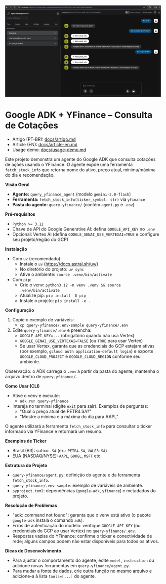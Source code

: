 ![Screenshot – Google ADK + YFinance](docs/images/google-adk.png)

# Google ADK + YFinance – Consulta de Cotações

- Artigo (PT-BR): [docs/artigo.md](docs/artigo.md)
- Article (EN): [docs/article-en.md](docs/article-en.md)
- Usage demo: [docs/usage-demo.md](docs/usage-demo.md)

Este projeto demonstra um agente do Google ADK que consulta cotações de ações usando o YFinance. O agente expõe uma ferramenta `fetch_stock_info` que retorna nome do ativo, preço atual, mínima/máxima do dia e recomendação.

**Visão Geral**
- **Agente:** `query_yfinance_agent` (modelo `gemini-2.0-flash`)
- **Ferramenta:** `fetch_stock_info(ticker_symbol: str)` via `yfinance`
- **Pasta do agente:** `query-yfinance/` (contém `agent.py` e `.env`)

**Pré‑requisitos**
- `Python >= 3.12`
- Chave de API do Google Generative AI: defina `GOOGLE_API_KEY` no `.env`
- Opcional: Vertex AI (defina `GOOGLE_GENAI_USE_VERTEXAI=TRUE` e configure seu projeto/região do GCP)

**Instalação**
- Com `uv` (recomendado):
  - Instale o `uv` (https://docs.astral.sh/uv/)
  - No diretório do projeto: `uv sync`
  - Ative o ambiente: `source .venv/bin/activate`
- Com `pip`:
  - Crie o venv: `python3.12 -m venv .venv && source .venv/bin/activate`
  - Atualize pip: `pip install -U pip`
  - Instale o projeto: `pip install -e .`

**Configuração**
1) Copie o exemplo de variáveis:
   - `cp query-yfinance/.env-sample query-yfinance/.env`
2) Edite `query-yfinance/.env` e preencha:
   - `GOOGLE_API_KEY=...` (obrigatório quando não usa Vertex)
   - `GOOGLE_GENAI_USE_VERTEXAI=FALSE` (ou `TRUE` para usar Vertex)
   - Se usar Vertex, garanta que as credenciais do GCP estejam ativas (por exemplo, `gcloud auth application-default login`) e exporte `GOOGLE_CLOUD_PROJECT` e `GOOGLE_CLOUD_REGION` conforme seu ambiente.

Observação: o ADK carrega o `.env` a partir da pasta do agente; mantenha o arquivo dentro de `query-yfinance/`.

**Como Usar (CLI)**
- Ative o venv e execute:
  - `adk run query-yfinance`
- Interaja no terminal (digite `exit` para sair). Exemplos de perguntas:
  - "Qual o preço atual de PETR4.SA?"
  - "Mostre a mínima e a máxima do dia para AAPL"

O agente utilizará a ferramenta `fetch_stock_info` para consultar o ticker informado via YFinance e retornará um resumo.

**Exemplos de Ticker**
- Brasil (B3): sufixo `.SA` (ex.: `PETR4.SA`, `VALE3.SA`)
- EUA (NASDAQ/NYSE): `AAPL`, `GOOGL`, `MSFT` etc.

**Estrutura do Projeto**
- `query-yfinance/agent.py`: definição do agente e da ferramenta `fetch_stock_info`.
- `query-yfinance/.env-sample`: exemplo de variáveis de ambiente.
- `pyproject.toml`: dependências (`google-adk`, `yfinance`) e metadados do projeto.

**Resolução de Problemas**
- "adk: command not found": garanta que o venv está ativo (o pacote `google-adk` instala o comando `adk`).
- Erros de autenticação do modelo: verifique `GOOGLE_API_KEY` (ou credenciais do GCP ao usar Vertex) no `query-yfinance/.env`.
- Respostas vazias do YFinance: confirme o ticker e conectividade de rede; alguns campos podem não estar disponíveis para todos os ativos.

**Dicas de Desenvolvimento**
- Para ajustar o comportamento do agente, edite `model`, `instruction` ou adicione novas ferramentas em `query-yfinance/agent.py`.
- Para mudar a fonte de dados, crie outra função no mesmo arquivo e adicione-a à lista `tools=[...]` do agente.
